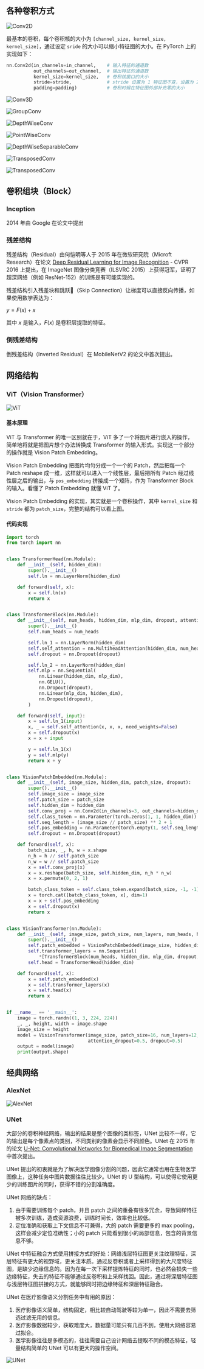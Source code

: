 ## 各种卷积方式

![Conv2D](../assets/images/Conv2D.png)

最基本的卷积，每个卷积核的大小为 `[channel_size, kernel_size, kernel_size]`，通过设定 `sride` 的大小可以缩小特征图的大小。在 PyTorch 上的实现如下：

```python
nn.Conv2d(in_channels=in_channel,    # 输入特征的通道数
          out_channels=out_channel,  # 输出特征的通道数
          kernel_size=kernel_size,   # 卷积核窗口的大小
          stride=stride,             # stride 设置为 1 特征图不变，设置为 2 特征图变为 1/2
          padding=padding)           # 卷积时候在特征图外部补充零的大小

```

![Conv3D](../assets/images/Conv3D.png)

![GroupConv](../assets/images/GroupConv.png)

![DepthWiseConv](../assets/images/DepthWiseConv.png)

![PointWiseConv](../assets/images/PointWiseConv.png)

![DepthWiseSeparableConv](../assets/images/DepthWiseSeparableConv.png)

![TransposedConv](../assets/images/DilatedConv.png)

![TransposedConv](../assets/images/TransposedConv.png)

## 卷积组块（Block）

### Inception

2014 年由 Google 在论文中提出

### 残差结构

残差结构（Residual）由何恺明等人于 2015 年在微软研究院（Microft Research）在论文 [Deep Residual Learning for Image Recognition](https://arxiv.org/abs/1512.03385) - CVPR 2016 上提出，在 ImageNet 图像分类竞赛（ILSVRC 2015）上获得冠军，证明了超深网络（例如 ResNet-152）的训练是有可能实现的。

残差结构引入残差块和跳跃🔗（Skip Connection）让梯度可以直接反向传播，如果使用数学表达为：

$y=F(x)+x$

其中 $x$ 是输入，$F(x)$ 是卷积层提取的特征。

### 倒残差结构

倒残差结构（Inverted Residual）在 MobileNetV2 的论文中首次提出。

## 网络结构

### ViT（Vision Transformer）

![ViT](../assets/images/ViT.png)

#### 基本原理

ViT 与 Transformer 的唯一区别就在于，ViT 多了一个将图片进行嵌入的操作，简单地将就是把图片想个办法转换成 Transformer 的输入形式。实现这一个部分的操作就是 Vision Patch Embedding。

Vision Patch Embedding 把图片均匀分成一个一个的 Patch，然后把每一个 Patch reshape 成一维，这样就可以进入一个线性层，最后把所有 Patch 经过线性层之后的输出，与 `pos_embedding` 拼接成一个矩阵，作为 Transformer Block 的输入。看懂了 Patch Embedding 就懂 ViT 了。

Vision Patch  Embedding 的实现，其实就是一个卷积操作，其中 `kernel_size` 和 `stride` 都为 `patch_size`，完整的结构可以看上图。

#### 代码实现

```python
import torch
from torch import nn


class TransformerHead(nn.Module):
    def __init__(self, hidden_dim):
        super().__init__()
        self.ln = nn.LayerNorm(hidden_dim)

    def forward(self, x):
        x = self.ln(x)
        return x


class TransformerBlock(nn.Module):
    def __init__(self, num_heads, hidden_dim, mlp_dim, dropout, attention_dropout):
        super().__init__()
        self.num_heads = num_heads

        self.ln_1 = nn.LayerNorm(hidden_dim)
        self.self_attention = nn.MultiheadAttention(hidden_dim, num_heads, dropout=attention_dropout, batch_first=True)
        self.dropout = nn.Dropout(dropout)

        self.ln_2 = nn.LayerNorm(hidden_dim)
        self.mlp = nn.Sequential(
            nn.Linear(hidden_dim, mlp_dim),
            nn.GELU(),
            nn.Dropout(dropout),
            nn.Linear(mlp_dim, hidden_dim),
            nn.Dropout(dropout),
        )

    def forward(self, input):
        x = self.ln_1(input)
        x, _ = self.self_attention(x, x, x, need_weights=False)
        x = self.dropout(x)
        x = x + input

        y = self.ln_1(x)
        y = self.mlp(y)
        return x + y


class VisionPatchEmbedded(nn.Module):
    def __init__(self, image_size, hidden_dim, patch_size, dropout):
        super().__init__()
        self.image_size = image_size
        self.patch_size = patch_size
        self.hidden_dim = hidden_dim
        self.conv_proj = nn.Conv2d(in_channels=3, out_channels=hidden_dim, kernel_size=patch_size, stride=patch_size)
        self.class_token = nn.Parameter(torch.zeros(1, 1, hidden_dim))
        self.seq_length = (image_size // patch_size) ** 2 + 1
        self.pos_embedding = nn.Parameter(torch.empty(1, self.seq_length, self.hidden_dim).normal_(std=0.02))
        self.dropout = nn.Dropout(dropout)

    def forward(self, x):
        batch_size, _, h, w = x.shape
        n_h = h // self.patch_size
        n_w = w // self.patch_size
        x = self.conv_proj(x)
        x = x.reshape(batch_size, self.hidden_dim, n_h * n_w)
        x = x.permute(0, 2, 1)

        batch_class_token = self.class_token.expand(batch_size, -1, -1)
        x = torch.cat([batch_class_token, x], dim=1)
        x = x + self.pos_embedding
        x = self.dropout(x)
        return x


class VisionTransformer(nn.Module):
    def __init__(self, image_size, patch_size, num_layers, num_heads, hidden_dim, mlp_dim, attention_dropout, dropout):
        super().__init__()
        self.patch_embedded = VisionPatchEmbedded(image_size, hidden_dim, patch_size, dropout)
        self.transformer_layers = nn.Sequential(
            *[TransformerBlock(num_heads, hidden_dim, mlp_dim, dropout, attention_dropout) for _ in range(num_layers)])
        self.head = TransformerHead(hidden_dim)

    def forward(self, x):
        x = self.patch_embedded(x)
        x = self.transformer_layers(x)
        x = self.head(x)
        return x


if __name__ == '__main__':
    image = torch.randn((1, 3, 224, 224))
    _, _, height, width = image.shape
    image_size = height
    model = VisionTransformer(image_size, patch_size=16, num_layers=12, num_heads=12, hidden_dim=768, mlp_dim=3072,
                              attention_dropout=0.5, dropout=0.5)
    output = model(image)
    print(output.shape)

```

## 经典网络

### AlexNet

![AlexNet](../assets/images/Networks/AlexNet.png)

### UNet

大部分的卷积神经网络，输出的结果是整个图像的类标签，UNet 比较不一样，它的输出是每个像素点的类别，不同类别的像素会显示不同颜色。UNet 在 2015 年的论文 [U-Net: Convolutional Networks for Biomedical Image Segmentation](https://arxiv.org/abs/1505.04597) 中首次提出。

UNet 提出的初衷就是为了解决医学图像分割的问题，因此它通常也用在生物医学图像上，这种任务中图片数据往往比较少。UNet 的 U 型结构，可以使得它使用更少的训练图片的同时，获得不错的分割准确度。

UNet 网络的缺点：

1. 由于需要训练每个 patch，并且 patch 之间的重叠有很多冗余，导致同样特征被多次训练，造成资源浪费，训练时间长，效率也比较低。
2. 定位准确和获取上下文信息不可兼得，大的 patch 需要更多的 max pooling，这样会减少定位准确性；小的 patch 只能看到很小的局部信息，包含的背景信息不够。

UNet 中特征融合方式使用拼接方式的好处：网络浅层特征图更关注纹理特征，深层特征有更大的视野域，更关注本质。通过反卷积或者上采样得到的大尺度特征图，是缺少边缘信息的。因为在每一次下采样提炼特征的同时，也必然会损失一些边缘特征，失去的特征不能够通过反卷积和上采样找回。因此，通过将深层特征图与浅层特征图拼接的方式，就能够同时把边缘特征和深层特征融合。

UNet 在医疗影像语义分割任务中有用的原因：

1. 医疗影像语义简单，结构固定，相比较自动驾驶等较为单一，因此不需要去筛选过滤无用的信息。
2. 医疗影像数据较少，获取难度大，数据量可能只有几百不到，使用大网络容易过拟合。
3. 医学影像往往是多模态的，往往需要自己设计网络去提取不同的模态特征，轻量结构简单的 UNet 可以有更大的操作空间。

![UNet](../assets/images/Networks/UNet.png)

